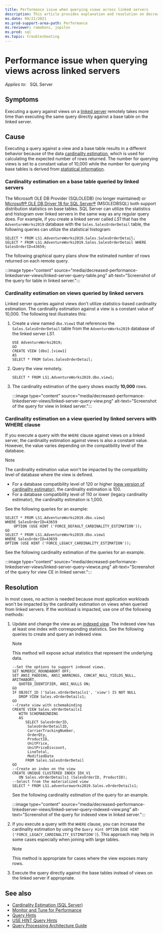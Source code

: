 ```yaml
---
title: Performance issue when querying views across linked servers
description: This article provides explanation and resolution on decreased performance for running linked servers against views compared to running them against tables. This is because cardinality estimation for views used constant values.
ms.date: 09/21/2021
ms.prod-support-area-path: Performance
ms.reviewer: ramakoni, jopilov
ms.prod: sql
ms.topic: troubleshooting
---
```


# Performance issue when querying views across linked servers

_Applies to:_ &nbsp; SQL Server

## Symptoms

Executing a query against views on a [linked server](/sql/relational-databases/linked-servers/linked-servers-database-engine) remotely takes more time than executing the same query directly against a base table on the linked server.

## Cause

Executing a query against a view and a base table results in a different behavior because of the data [cardinality estimation](/sql/relational-databases/performance/cardinality-estimation-sql-server), which is used for calculating the expected number of rows returned. The number for querying views is set to a constant value of 10,000 while the number for querying base tables is derived from [statistical information](/sql/relational-databases/statistics/statistics).

### Cardinality estimation on a base table queried by linked servers

The Microsoft OLE DB Provider (SQLOLEDB) (no longer maintained) or [Microsoft&reg; OLE DB Driver 18 for SQL Server&reg;](/sql/connect/oledb/download-oledb-driver-for-sql-server) (MSOLEDBSQL) both support distribution statistics on base tables. SQL Server can utilize the statistics and histogram over linked servers in the same way as any regular query does. For example, if you create a linked server called *LS1* that has the `AdventureWorks2019` database with the `Sales.SalesOrderDetail` table, the following queries can utilize the statistical histogram:

```tsql
SELECT * FROM LS1.AdventureWorks2019.Sales.SalesOrderDetail;
SELECT * FROM LS1.AdventureWorks2019.Sales.SalesOrderDetail WHERE SalesOrderID=43659;
```

The following graphical query plans show the estimated number of rows returned on each remote query.

:::image type="content" source="media/decreased-performance-linkedserver-views/linked-server-query-table.png" alt-text="Screenshot of the query for table in linked server.":::

### Cardinality estimation on views queried by linked servers

Linked server queries against views don't utilize statistics-based cardinality estimation. The cardinality estimation against a view is a constant value of 10,000. The following test illustrates this:

1. Create a view named `dbo.View1` that references the `Sales.SalesOrderDetail` table from the `AdventureWorks2019` database of the linked server *LS1*.

    ```tsql
    USE AdventureWorks2019;
    GO
    CREATE VIEW [dbo].[view1]
    AS
    SELECT * FROM Sales.SalesOrderDetail;
    ```

2. Query the view remotely.

    ```tsql
    SELECT * FROM LS1.AdventureWorks2019.dbo.view1;
    ```

3. The cardinality estimation of the query shows exactly **10,000** rows.

    :::image type="content" source="media/decreased-performance-linkedserver-views/linked-server-query-view.png" alt-text="Screenshot of the query for view in linked server.":::

### Cardinality estimation on a view queried by linked servers with WHERE clause

If you execute a query with the `WHERE` clause against views on a linked server, the cardinality estimation against views is also a constant value. However, the value varies depending on the compatibility level of the database.

> [!NOTE]
> The cardinality estimation value won't be impacted by the compatibility level of database where the view is defined.

- For a database compatibility level of 120 or higher ([new version of cardinality estimator](/sql/relational-databases/performance/cardinality-estimation-sql-server#versions-of-the-ce)), the cardinality estimation is 100.
- For a database compatibility level of 110 or lower (legacy cardinality estimator), the cardinality estimation is 1,000.

See the following queries for an example:

```tsql
SELECT * FROM LS1.AdventureWorks2019.dbo.view1
WHERE SalesOrderID=43659 
    OPTION (USE HINT ('FORCE_DEFAULT_CARDINALITY_ESTIMATION'));
GO
SELECT * FROM LS1.AdventureWorks2019.dbo.view1 
WHERE SalesOrderID=43659
OPTION (USE HINT ('FORCE_LEGACY_CARDINALITY_ESTIMATION'));
```

See the following cardinality estimation of the queries for an example.

:::image type="content" source="media/decreased-performance-linkedserver-views/linked-server-query-viewce.png" alt-text="Screenshot of the query for view CE in linked server.":::

## Resolution

In most cases, no action is needed because most application workloads won't be impacted by the cardinality estimation on views when queried from linked servers. If the workload is impacted, use one of the following methods:

1. Update and change the view as an [indexed view](/sql/relational-databases/views/create-indexed-views). The indexed view has at least one index with corresponding statistics. See the following queries to create and query an indexed view.

    > [!NOTE]
    > This method will expose actual statistics that represent the underlying data.

    ```tsql
    --Set the options to support indexed views.
    SET NUMERIC_ROUNDABORT OFF;
    SET ANSI_PADDING, ANSI_WARNINGS, CONCAT_NULL_YIELDS_NULL, ARITHABORT,
       QUOTED_IDENTIFIER, ANSI_NULLS ON;
    GO
    IF OBJECT_ID ('Sales.vOrderDetails1', 'view') IS NOT NULL
       DROP VIEW Sales.vOrderDetails1;
    GO
    --Create view with schemabinding
    CREATE VIEW Sales.vOrderDetails1
       WITH SCHEMABINDING
       AS  
          SELECT SalesOrderID, 
           SalesOrderDetailID, 
           CarrierTrackingNumber, 
           OrderQty, 
           ProductID,
           UnitPrice,
           UnitPriceDiscount,
           LineTotal,
           ModifiedDate
          FROM Sales.SalesOrderDetail
    GO
    --Create an index on the view
    CREATE UNIQUE CLUSTERED INDEX IDX_V1
       ON Sales.vOrderDetails1 (SalesOrderID, ProductID);
    --Select from the materialized view
    SELECT * FROM LS1.adventureworks2019.Sales.vOrderDetails1;
    ```

    See the following cardinality estimation of the query for an example.

    :::image type="content" source="media/decreased-performance-linkedserver-views/linked-server-query-indexed-view.png" alt-text="Screenshot of the query for indexed view in linked server.":::

2. If you execute a query with the `WHERE` clause, you can increase the cardinality estimation by using the `Query Hint OPTION` (`USE HINT ('FORCE_LEGACY_CARDINALITY_ESTIMATION')`). This approach may help in some cases especially when joining with large tables.

    > [!NOTE]
    > This method is appropriate for cases where the view exposes many rows.

3. Execute the query directly against the base tables instead of views on the linked server if appropriate.

## See also

- [Cardinality Estimation (SQL Server)](/sql/relational-databases/performance/cardinality-estimation-sql-server)
- [Monitor and Tune for Performance](/sql/relational-databases/performance/monitor-and-tune-for-performance)
- [Query Hints](/sql/t-sql/queries/hints-transact-sql-query.md)
- [USE HINT Query Hints](/sql/t-sql/queries/hints-transact-sql-query.md#use_hint)
- [Query Processing Architecture Guide](/sql/relational-databases/query-processing-architecture-guide.md)
